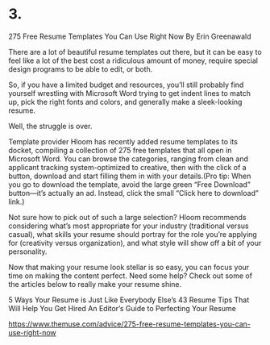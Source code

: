 # 3.


275 Free Resume Templates You Can Use Right Now
By Erin Greenawald

There are a lot of beautiful resume templates out there, but it can be easy to feel like a lot of the best cost a ridiculous amount of money, require special design programs to be able to edit, or both.

So, if you have a limited budget and resources, you’ll still probably find yourself wrestling with Microsoft Word trying to get indent lines to match up, pick the right fonts and colors, and generally make a sleek-looking resume.

Well, the struggle is over.

Template provider Hloom has recently added resume templates to its docket, compiling a collection of 275 free templates that all open in Microsoft Word. You can browse the categories, ranging from clean and applicant tracking system-optimized to creative, then with the click of a button, download and start filling them in with your details.(Pro tip: When you go to download the template, avoid the large green “Free Download” button—it’s actually an ad. Instead, click the small “Click here to download” link.)



Not sure how to pick out of such a large selection? Hloom recommends considering what’s most appropriate for your industry (traditional versus casual), what skills your resume should portray for the role you’re applying for (creativity versus organization), and what style will show off a bit of your personality.

Now that making your resume look stellar is so easy, you can focus your time on making the content perfect. Need some help? Check out some of the articles below to really make your resume shine.

5 Ways Your Resume is Just Like Everybody Else’s
43 Resume Tips That Will Help You Get Hired
An Editor’s Guide to Perfecting Your Resume

https://www.themuse.com/advice/275-free-resume-templates-you-can-use-right-now
